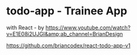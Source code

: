 # todo-app - Trainee App
with React - by https://www.youtube.com/watch?v=E1E08i2UJGI&amp;ab_channel=BrianDesign


https://github.com/briancodex/react-todo-app-v1